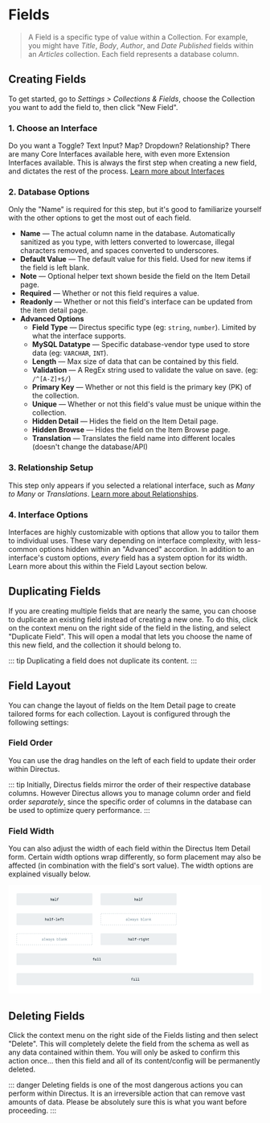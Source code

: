 # Fields

> A Field is a specific type of value within a Collection. For example, you might have _Title_, _Body_, _Author_, and _Date Published_ fields within an _Articles_ collection. Each field represents a database column.

## Creating Fields

To get started, go to _Settings > Collections & Fields_, choose the Collection you want to add the field to, then click "New Field".

### 1. Choose an Interface

Do you want a Toggle? Text Input? Map? Dropdown? Relationship? There are many Core Interfaces available here, with even more Extension Interfaces available. This is always the first step when creating a new field, and dictates the rest of the process. [Learn more about Interfaces](./interfaces.html)

### 2. Database Options

Only the "Name" is required for this step, but it's good to familiarize yourself with the other options to get the most out of each field.

* **Name** — The actual column name in the database. Automatically sanitized as you type, with letters converted to lowercase, illegal characters removed, and spaces converted to underscores.
* **Default Value** — The default value for this field. Used for new items if the field is left blank.
* **Note** — Optional helper text shown beside the field on the Item Detail page.
* **Required** — Whether or not this field requires a value.
* **Readonly** — Whether or not this field's interface can be updated from the item detail page.
* **Advanced Options**
  * **Field Type** — Directus specific type (eg: `string`, `number`). Limited by what the interface supports.
  * **MySQL Datatype** — Specific database-vendor type used to store data (eg: `VARCHAR`, `INT`).
  * **Length** — Max size of data that can be contained by this field.
  * **Validation** — A RegEx string used to validate the value on save. (eg: `/^[A-Z]+$/`)
  * **Primary Key** — Whether or not this field is the primary key (PK) of the collection.
  * **Unique** — Whether or not this field's value must be unique within the collection.
  * **Hidden Detail** — Hides the field on the Item Detail page.
  * **Hidden Browse** — Hides the field on the Item Browse page.
  * **Translation** — Translates the field name into different locales (doesn't change the database/API)

### 3. Relationship Setup

This step only appears if you selected a relational interface, such as _Many to Many_ or _Translations_. [Learn more about Relationships](/guides/relationships.md).

### 4. Interface Options

Interfaces are highly customizable with options that allow you to tailor them to individual uses. These vary depending on interface complexity, with less-common options hidden within an "Advanced" accordion. In addition to an interface's custom options, _every_ field has a system option for its width. Learn more about this within the Field Layout section below.

## Duplicating Fields

If you are creating multiple fields that are nearly the same, you can choose to duplicate an existing field instead of creating a new one. To do this, click on the context menu on the right side of the field in the listing, and select "Duplicate Field". This will open a modal that lets you choose the name of this new field, and the collection it should belong to.

::: tip
Duplicating a field does not duplicate its content.
:::

## Field Layout

You can change the layout of fields on the Item Detail page to create tailored forms for each collection. Layout is configured through the following settings:

### Field Order

You can use the drag handles on the left of each field to update their order within Directus.

::: tip
Initially, Directus fields mirror the order of their respective database columns. However Directus allows you to manage column order and field order _separately_, since the specific order of columns in the database can be used to optimize query performance.
:::

### Field Width

You can also adjust the width of each field within the Directus Item Detail form. Certain width options wrap differently, so form placement may also be affected (in combination with the field's sort value). The width options are explained visually below.

![Field sizes](../img/directus-field-layout.png)

## Deleting Fields

Click the context menu on the right side of the Fields listing and then select "Delete". This will completely delete the field from the schema as well as any data contained within them. You will only be asked to confirm this action once... then this field and all of its content/config will be permanently deleted.

::: danger
Deleting fields is one of the most dangerous actions you can perform within Directus. It is an irreversible action that can remove vast amounts of data. Please be absolutely sure this is what you want before proceeding.
:::
